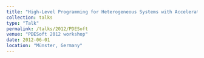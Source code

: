 ```yaml
---
title: "High-Level Programming for Heterogeneous Systems with Accelerators"
collection: talks
type: "Talk"
permalink: /talks/2012/PDESoft
venue: "PDESoft 2012 workshop"
date: 2012-06-01
location: "Münster, Germany"
---
```

